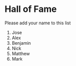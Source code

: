# Hall of Fame
Please add your name to this list

1. Jose
2. Alex
3. Benjamin
4. Nick
5. Matthew
6. Mark 

